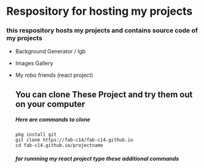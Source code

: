 # Respository for hosting my projects
### this respository hosts my projects and contains source code of my projects 
- Background Generator / Igb
- Images Gallery
- My robo friends (react project)

  ## You can clone These Project and try them out on your computer
  ##### Here are commands to clone
  ```pkg install git``` <br>
  ```git clone https://fab-c14/fab-c14.github.io``` <br>
  ```cd fab-c14.github.io/projectname``` <br>
   ##### for runnning my react project type these additional commands


